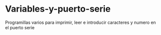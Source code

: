 # Variables-y-puerto-serie

Programillas varios para imprimir, leer e introducir caracteres y numero en el puerto serie
